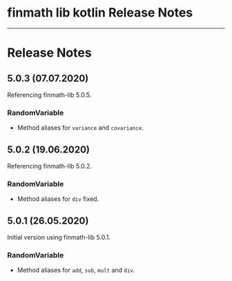 finmath lib kotlin Release Notes
==========

****************************************

# Release Notes


## 5.0.3 (07.07.2020)

Referencing finmath-lib 5.0.5.

### RandomVariable

- Method aliases for `variance` and `covariance`.


## 5.0.2 (19.06.2020)

Referencing finmath-lib 5.0.2.

### RandomVariable

- Method aliases for `div` fixed.


## 5.0.1 (26.05.2020)

Initial version using finmath-lib 5.0.1.

### RandomVariable

- Method aliases for `add`, `sub`, `mult` and `div`.

